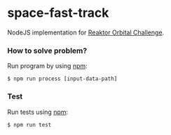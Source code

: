# space-fast-track
NodeJS implementation for [Reaktor Orbital Challenge](https://reaktor.com/orbital-challenge/).


### How to solve problem?

Run program by using [npm](https://www.npmjs.com/):

    $ npm run process [input-data-path]


### Test
Run tests using [npm](https://www.npmjs.com/):

    $ npm run test
